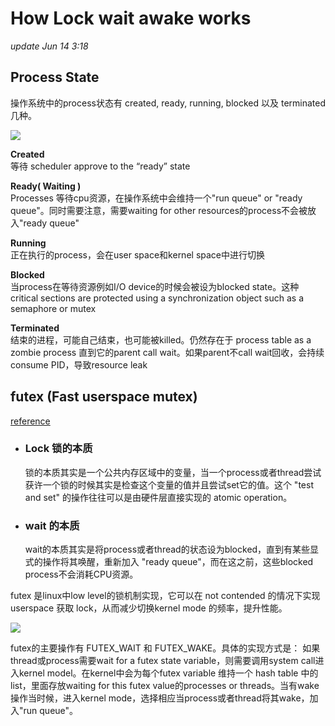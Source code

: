 # How Lock wait awake works
_update Jun 14 3:18_

## Process State
操作系统中的process状态有 created, ready, running, blocked 以及 terminated 几种。

![](https://upload.wikimedia.org/wikipedia/commons/thumb/8/83/Process_states.svg/800px-Process_states.svg.png)

**Created**  
等待 scheduler approve to the “ready” state

**Ready( Waiting )**  
Processes 等待cpu资源，在操作系统中会维持一个"run queue" or "ready queue"。同时需要注意，需要waiting for other resources的process不会被放入"ready queue"

**Running**  
正在执行的process，会在user space和kernel space中进行切换

**Blocked**  
当process在等待资源例如I/O device的时候会被设为blocked state。这种critical sections are protected using a synchronization object such as a semaphore or mutex

**Terminated**  
结束的进程，可能自己结束，也可能被killed。仍然存在于 process table as a zombie process 直到它的parent call wait。如果parent不call wait回收，会持续consume PID，导致resource leak

## futex (Fast userspace mutex)
[reference](https://eli.thegreenplace.net/2018/basics-of-futexes/)

* ### Lock 锁的本质
  锁的本质其实是一个公共内存区域中的变量，当一个process或者thread尝试获许一个锁的时候其实是检查这个变量的值并且尝试set它的值。这个 "test and set" 的操作往往可以是由硬件层直接实现的 atomic operation。

* ### wait 的本质
  wait的本质其实是将process或者thread的状态设为blocked，直到有某些显式的操作将其唤醒，重新加入 "ready queue"，而在这之前，这些blocked process不会消耗CPU资源。

futex 是linux中low level的锁机制实现，它可以在 not contended 的情况下实现 userspace 获取 lock，从而减少切换kernel mode 的频率，提升性能。

![](https://static.lwn.net/images/ns/kernel/dvh-futexes.png)

futex的主要操作有 FUTEX_WAIT 和 FUTEX_WAKE。具体的实现方式是：
如果thread或process需要wait for a futex state variable，则需要调用system call进入kernel model。在kernel中会为每个futex variable 维持一个 hash table 中的list，里面存放waiting for this futex value的processes or threads。当有wake操作当时候，进入kernel mode，选择相应当process或者thread将其wake，加入"run queue"。